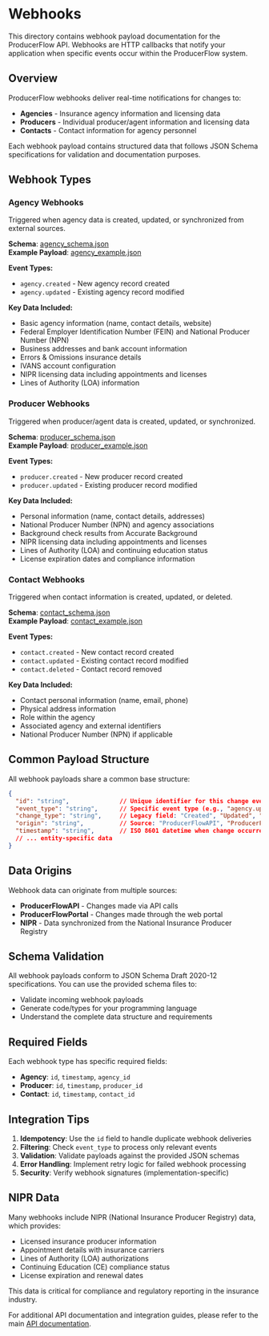 # Webhooks

This directory contains webhook payload documentation for the ProducerFlow API. Webhooks are HTTP callbacks that notify your application when specific events occur within the ProducerFlow system.

## Overview

ProducerFlow webhooks deliver real-time notifications for changes to:

- **Agencies** - Insurance agency information and licensing data
- **Producers** - Individual producer/agent information and licensing data  
- **Contacts** - Contact information for agency personnel

Each webhook payload contains structured data that follows JSON Schema specifications for validation and documentation purposes.

## Webhook Types

### Agency Webhooks

Triggered when agency data is created, updated, or synchronized from external sources.

**Schema**: [agency_schema.json](./schema/agency_schema.json)  
**Example Payload**: [agency_example.json](./examples/agency_example.json)

**Event Types:**

- `agency.created` - New agency record created
- `agency.updated` - Existing agency record modified

**Key Data Included:**

- Basic agency information (name, contact details, website)
- Federal Employer Identification Number (FEIN) and National Producer Number (NPN)
- Business addresses and bank account information
- Errors & Omissions insurance details
- IVANS account configuration
- NIPR licensing data including appointments and licenses
- Lines of Authority (LOA) information

### Producer Webhooks

Triggered when producer/agent data is created, updated, or synchronized.

**Schema**: [producer_schema.json](./schema/producer_schema.json)  
**Example Payload**: [producer_example.json](./examples/producer_example.json)

**Event Types:**

- `producer.created` - New producer record created
- `producer.updated` - Existing producer record modified

**Key Data Included:**

- Personal information (name, contact details, addresses)
- National Producer Number (NPN) and agency associations
- Background check results from Accurate Background
- NIPR licensing data including appointments and licenses
- Lines of Authority (LOA) and continuing education status
- License expiration dates and compliance information

### Contact Webhooks

Triggered when contact information is created, updated, or deleted.

**Schema**: [contact_schema.json](./schema/contact_schema.json)  
**Example Payload**: [contact_example.json](./examples/contact_example.json)

**Event Types:**

- `contact.created` - New contact record created
- `contact.updated` - Existing contact record modified
- `contact.deleted` - Contact record removed

**Key Data Included:**

- Contact personal information (name, email, phone)
- Physical address information
- Role within the agency
- Associated agency and external identifiers
- National Producer Number (NPN) if applicable

## Common Payload Structure

All webhook payloads share a common base structure:

```json
{
  "id": "string",              // Unique identifier for this change event
  "event_type": "string",      // Specific event type (e.g., "agency.updated")
  "change_type": "string",     // Legacy field: "Created", "Updated", "Deleted"
  "origin": "string",          // Source: "ProducerFlowAPI", "ProducerFlowPortal", "NIPR"
  "timestamp": "string",       // ISO 8601 datetime when change occurred
  // ... entity-specific data
}
```

## Data Origins

Webhook data can originate from multiple sources:

- **ProducerFlowAPI** - Changes made via API calls
- **ProducerFlowPortal** - Changes made through the web portal
- **NIPR** - Data synchronized from the National Insurance Producer Registry

## Schema Validation

All webhook payloads conform to JSON Schema Draft 2020-12 specifications. You can use the provided schema files to:

- Validate incoming webhook payloads
- Generate code/types for your programming language
- Understand the complete data structure and requirements

## Required Fields

Each webhook type has specific required fields:

- **Agency**: `id`, `timestamp`, `agency_id`
- **Producer**: `id`, `timestamp`, `producer_id`  
- **Contact**: `id`, `timestamp`, `contact_id`

## Integration Tips

1. **Idempotency**: Use the `id` field to handle duplicate webhook deliveries
2. **Filtering**: Check `event_type` to process only relevant events
3. **Validation**: Validate payloads against the provided JSON schemas
4. **Error Handling**: Implement retry logic for failed webhook processing
5. **Security**: Verify webhook signatures (implementation-specific)

## NIPR Data

Many webhooks include NIPR (National Insurance Producer Registry) data, which provides:

- Licensed insurance producer information
- Appointment details with insurance carriers
- Lines of Authority (LOA) authorizations
- Continuing Education (CE) compliance status
- License expiration and renewal dates

This data is critical for compliance and regulatory reporting in the insurance industry.

For additional API documentation and integration guides, please refer to the main [API documentation](../wiki/Webhooks.md.md).
